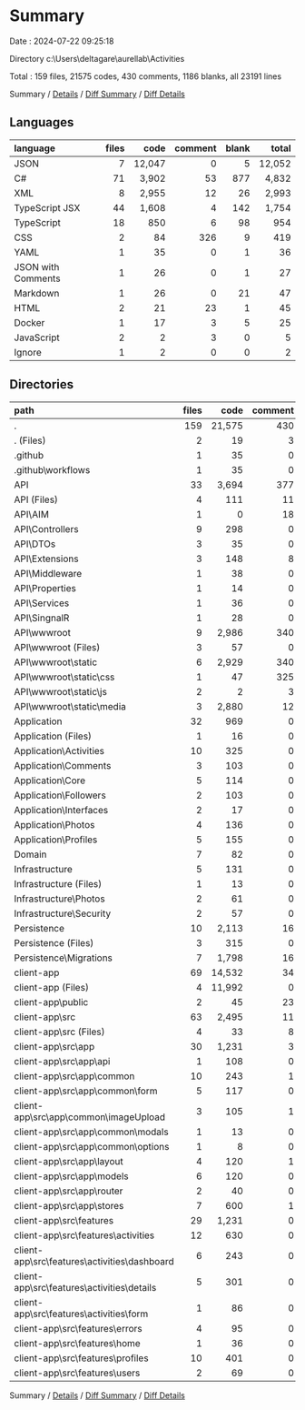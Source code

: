 # Summary

Date : 2024-07-22 09:25:18

Directory c:\\Users\\deltagare\\aurellab\\Activities

Total : 159 files,  21575 codes, 430 comments, 1186 blanks, all 23191 lines

Summary / [Details](details.md) / [Diff Summary](diff.md) / [Diff Details](diff-details.md)

## Languages
| language | files | code | comment | blank | total |
| :--- | ---: | ---: | ---: | ---: | ---: |
| JSON | 7 | 12,047 | 0 | 5 | 12,052 |
| C# | 71 | 3,902 | 53 | 877 | 4,832 |
| XML | 8 | 2,955 | 12 | 26 | 2,993 |
| TypeScript JSX | 44 | 1,608 | 4 | 142 | 1,754 |
| TypeScript | 18 | 850 | 6 | 98 | 954 |
| CSS | 2 | 84 | 326 | 9 | 419 |
| YAML | 1 | 35 | 0 | 1 | 36 |
| JSON with Comments | 1 | 26 | 0 | 1 | 27 |
| Markdown | 1 | 26 | 0 | 21 | 47 |
| HTML | 2 | 21 | 23 | 1 | 45 |
| Docker | 1 | 17 | 3 | 5 | 25 |
| JavaScript | 2 | 2 | 3 | 0 | 5 |
| Ignore | 1 | 2 | 0 | 0 | 2 |

## Directories
| path | files | code | comment | blank | total |
| :--- | ---: | ---: | ---: | ---: | ---: |
| . | 159 | 21,575 | 430 | 1,186 | 23,191 |
| . (Files) | 2 | 19 | 3 | 5 | 27 |
| .github | 1 | 35 | 0 | 1 | 36 |
| .github\\workflows | 1 | 35 | 0 | 1 | 36 |
| API | 33 | 3,694 | 377 | 109 | 4,180 |
| API (Files) | 4 | 111 | 11 | 24 | 146 |
| API\\AIM | 1 | 0 | 18 | 0 | 18 |
| API\\Controllers | 9 | 298 | 0 | 45 | 343 |
| API\\DTOs | 3 | 35 | 0 | 1 | 36 |
| API\\Extensions | 3 | 148 | 8 | 14 | 170 |
| API\\Middleware | 1 | 38 | 0 | 6 | 44 |
| API\\Properties | 1 | 14 | 0 | 1 | 15 |
| API\\Services | 1 | 36 | 0 | 7 | 43 |
| API\\SingnalR | 1 | 28 | 0 | 6 | 34 |
| API\\wwwroot | 9 | 2,986 | 340 | 5 | 3,331 |
| API\\wwwroot (Files) | 3 | 57 | 0 | 1 | 58 |
| API\\wwwroot\\static | 6 | 2,929 | 340 | 4 | 3,273 |
| API\\wwwroot\\static\\css | 1 | 47 | 325 | 1 | 373 |
| API\\wwwroot\\static\\js | 2 | 2 | 3 | 0 | 5 |
| API\\wwwroot\\static\\media | 3 | 2,880 | 12 | 3 | 2,895 |
| Application | 32 | 969 | 0 | 175 | 1,144 |
| Application (Files) | 1 | 16 | 0 | 5 | 21 |
| Application\\Activities | 10 | 325 | 0 | 63 | 388 |
| Application\\Comments | 3 | 103 | 0 | 16 | 119 |
| Application\\Core | 5 | 114 | 0 | 8 | 122 |
| Application\\Followers | 2 | 103 | 0 | 17 | 120 |
| Application\\Interfaces | 2 | 17 | 0 | 1 | 18 |
| Application\\Photos | 4 | 136 | 0 | 41 | 177 |
| Application\\Profiles | 5 | 155 | 0 | 24 | 179 |
| Domain | 7 | 82 | 0 | 6 | 88 |
| Infrastructure | 5 | 131 | 0 | 26 | 157 |
| Infrastructure (Files) | 1 | 13 | 0 | 5 | 18 |
| Infrastructure\\Photos | 2 | 61 | 0 | 7 | 68 |
| Infrastructure\\Security | 2 | 57 | 0 | 14 | 71 |
| Persistence | 10 | 2,113 | 16 | 590 | 2,719 |
| Persistence (Files) | 3 | 315 | 0 | 18 | 333 |
| Persistence\\Migrations | 7 | 1,798 | 16 | 572 | 2,386 |
| client-app | 69 | 14,532 | 34 | 274 | 14,840 |
| client-app (Files) | 4 | 11,992 | 0 | 24 | 12,016 |
| client-app\\public | 2 | 45 | 23 | 2 | 70 |
| client-app\\src | 63 | 2,495 | 11 | 248 | 2,754 |
| client-app\\src (Files) | 4 | 33 | 8 | 9 | 50 |
| client-app\\src\\app | 30 | 1,231 | 3 | 138 | 1,372 |
| client-app\\src\\app\\api | 1 | 108 | 0 | 11 | 119 |
| client-app\\src\\app\\common | 10 | 243 | 1 | 23 | 267 |
| client-app\\src\\app\\common\\form | 5 | 117 | 0 | 9 | 126 |
| client-app\\src\\app\\common\\imageUpload | 3 | 105 | 1 | 13 | 119 |
| client-app\\src\\app\\common\\modals | 1 | 13 | 0 | 1 | 14 |
| client-app\\src\\app\\common\\options | 1 | 8 | 0 | 0 | 8 |
| client-app\\src\\app\\layout | 4 | 120 | 1 | 17 | 138 |
| client-app\\src\\app\\models | 6 | 120 | 0 | 13 | 133 |
| client-app\\src\\app\\router | 2 | 40 | 0 | 5 | 45 |
| client-app\\src\\app\\stores | 7 | 600 | 1 | 69 | 670 |
| client-app\\src\\features | 29 | 1,231 | 0 | 101 | 1,332 |
| client-app\\src\\features\\activities | 12 | 630 | 0 | 45 | 675 |
| client-app\\src\\features\\activities\\dashboard | 6 | 243 | 0 | 18 | 261 |
| client-app\\src\\features\\activities\\details | 5 | 301 | 0 | 20 | 321 |
| client-app\\src\\features\\activities\\form | 1 | 86 | 0 | 7 | 93 |
| client-app\\src\\features\\errors | 4 | 95 | 0 | 13 | 108 |
| client-app\\src\\features\\home | 1 | 36 | 0 | 2 | 38 |
| client-app\\src\\features\\profiles | 10 | 401 | 0 | 39 | 440 |
| client-app\\src\\features\\users | 2 | 69 | 0 | 2 | 71 |

Summary / [Details](details.md) / [Diff Summary](diff.md) / [Diff Details](diff-details.md)